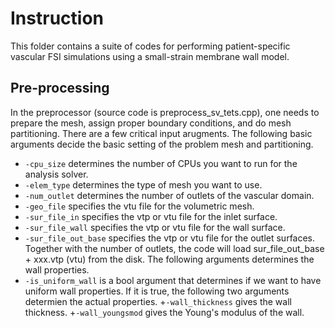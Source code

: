 # Instruction
This folder contains a suite of codes for performing patient-specific vascular FSI simulations using a small-strain membrane wall model.

## Pre-processing
In the preprocessor (source code is preprocess_sv_tets.cpp), one needs to prepare the mesh, assign proper boundary conditions, and do mesh partitioning. There are a few critical input arugments. The following basic arguments decide the basic setting of the problem mesh and partitioning.
* `-cpu_size` determines the number of CPUs you want to run for the analysis solver.
* `-elem_type` determines the type of mesh you want to use.
* `-num_outlet` determines the number of outlets of the vascular domain.
* `-geo_file` specifies the vtu file for the volumetric mesh.
* `-sur_file_in` specifies the vtp or vtu file for the inlet surface.
* `-sur_file_wall` specifies the vtp or vtu file for the wall surface.
* `-sur_file_out_base` specifies the vtp or vtu file for the outlet surfaces. Together with the number of outlets, the code will load sur_file_out_base + xxx.vtp (vtu) from the disk.
The following arguments determines the wall properties.
* `-is_uniform_wall` is a bool argument that determines if we want to have uniform wall properties. If it is true, the following two arguments determien the actual properties.
    +`-wall_thickness` gives the wall thickness.
    +`-wall_youngsmod` gives the Young's modulus of the wall.
